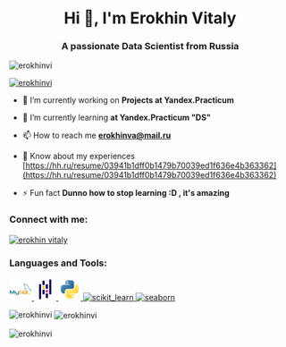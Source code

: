 <h1 align="center">Hi 👋, I'm Erokhin Vitaly</h1>
<h3 align="center">A passionate Data Scientist from Russia</h3>

<p align="left"> <img src="https://komarev.com/ghpvc/?username=erokhinvi&label=Profile%20views&color=0e75b6&style=flat" alt="erokhinvi" /> </p>

<p align="left"> <a href="https://github.com/ryo-ma/github-profile-trophy"><img src="https://github-profile-trophy.vercel.app/?username=erokhinvi" alt="erokhinvi" /></a> </p>

- 🔭 I’m currently working on **Projects at Yandex.Practicum**

- 🌱 I’m currently learning **at Yandex.Practicum "DS"**

- 📫 How to reach me **erokhinva@mail.ru**

- 📄 Know about my experiences [https://hh.ru/resume/03941b1dff0b1479b70039ed1f636e4b363362](https://hh.ru/resume/03941b1dff0b1479b70039ed1f636e4b363362)

- ⚡ Fun fact **Dunno how to stop learning :D , it's amazing**

<h3 align="left">Connect with me:</h3>
<p align="left">
<a href="https://kaggle.com/erokhin vitaly" target="blank"><img align="center" src="https://raw.githubusercontent.com/rahuldkjain/github-profile-readme-generator/master/src/images/icons/Social/kaggle.svg" alt="erokhin vitaly" height="30" width="40" /></a>
</p>

<h3 align="left">Languages and Tools:</h3>
<p align="left"> <a href="https://www.mysql.com/" target="_blank" rel="noreferrer"> <img src="https://raw.githubusercontent.com/devicons/devicon/master/icons/mysql/mysql-original-wordmark.svg" alt="mysql" width="40" height="40"/> </a> <a href="https://pandas.pydata.org/" target="_blank" rel="noreferrer"> <img src="https://raw.githubusercontent.com/devicons/devicon/2ae2a900d2f041da66e950e4d48052658d850630/icons/pandas/pandas-original.svg" alt="pandas" width="40" height="40"/> </a> <a href="https://www.python.org" target="_blank" rel="noreferrer"> <img src="https://raw.githubusercontent.com/devicons/devicon/master/icons/python/python-original.svg" alt="python" width="40" height="40"/> </a> <a href="https://scikit-learn.org/" target="_blank" rel="noreferrer"> <img src="https://upload.wikimedia.org/wikipedia/commons/0/05/Scikit_learn_logo_small.svg" alt="scikit_learn" width="40" height="40"/> </a> <a href="https://seaborn.pydata.org/" target="_blank" rel="noreferrer"> <img src="https://seaborn.pydata.org/_images/logo-mark-lightbg.svg" alt="seaborn" width="40" height="40"/> </a> </p>

<p><img align="left" src="https://github-readme-stats.vercel.app/api/top-langs?username=erokhinvi&show_icons=true&locale=en&layout=compact" alt="erokhinvi" /></p>

<p>&nbsp;<img align="center" src="https://github-readme-stats.vercel.app/api?username=erokhinvi&show_icons=true&locale=en" alt="erokhinvi" /></p>

<p><img align="center" src="https://github-readme-streak-stats.herokuapp.com/?user=erokhinvi&" alt="erokhinvi" /></p>


